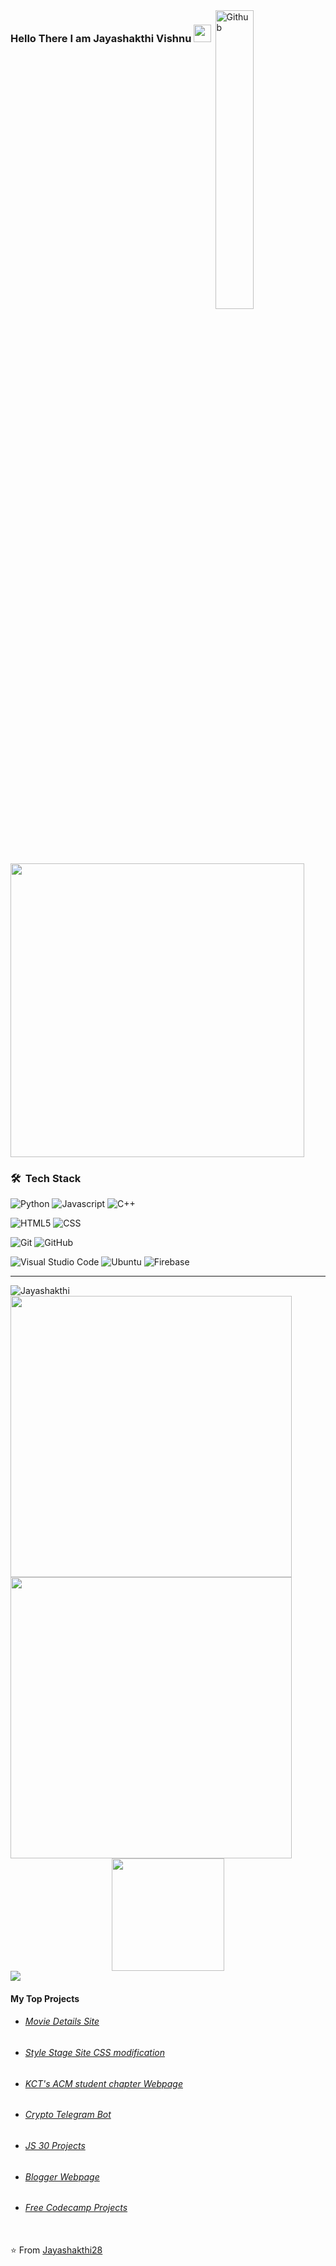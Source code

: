 <img width="35%" align="right" alt="Github" border-radius="0.5rem" src="https://cdn.dribbble.com/users/1162077/screenshots/5403918/focus-animation.gif" /> 
<h3 align="left">
  Hello There I am Jayashakthi Vishnu
  <img src="https://media.giphy.com/media/hvRJCLFzcasrR4ia7z/giphy.gif" width="28">
</h3>
&nbsp;

<img width='470px' align='center' src='https://readme-typing-svg.herokuapp.com?font=poppins&color=FF5671&size=23&width=480&lines=%F0%9F%92%BB+Learning+Full+Stack+Web+Dev;at+The+Odin+Project+%F0%9F%A4%99%E2%9C%A8;An+Ardent+Developer+%F0%9F%98%84;interested+for+real+world+projects+%F0%9F%92%A1;Pursuing+my+BTech+IT+degree+%F0%9F%8E%93'>


<h3> 🛠 &nbsp;Tech Stack</h3>

  ![Python](https://img.shields.io/badge/Python-3776AB?style=for-the-badge&logo=python&logoColor=white)
  ![Javascript](https://img.shields.io/badge/JavaScript-F7DF1E?style=for-the-badge&logo=javascript&logoColor=black)
  ![C++](https://img.shields.io/badge/C%2B%2B-00599C?style=for-the-badge&logo=c%2B%2B&logoColor=white)

  ![HTML5](https://img.shields.io/badge/HTML5-E34F26?style=for-the-badge&logo=html5&logoColor=white)
  ![CSS](https://img.shields.io/badge/CSS-239120?&style=for-the-badge&logo=css3&logoColor=white)

  ![Git](https://img.shields.io/badge/Git-F05032?style=for-the-badge&logo=git&logoColor=white)
  ![GitHub](https://img.shields.io/badge/GitHub-6666FF?style=for-the-badge&logo=github&logoColor=white)

  ![Visual Studio Code](https://img.shields.io/badge/Visual_Studio_Code-0078D4?style=for-the-badge&logo=visual%20studio%20code&logoColor=white)
  ![Ubuntu](https://img.shields.io/badge/Ubuntu-E95420?style=for-the-badge&logo=ubuntu&logoColor=white)
  ![Firebase](https://img.shields.io/badge/firebase-ffca28?style=for-the-badge&logo=firebase&logoColor=black)
<br/>
<hr>
<img src="https://komarev.com/ghpvc/?username=Jayashakthi28" alt="Jayashakthi" />
 <br/>
<a href="https://github.com/Jayashakthi28">
  <img src="https://github-readme-streak-stats.herokuapp.com/?user=Jayashakthi28&theme=radical&layout=compact&hide_border=true&count_private=true" width="450em"/>
  <img width="450em" src="https://github-readme-stats.vercel.app/api/top-langs/?username=Jayashakthi28&theme=radical&layout=compact&hide=scss,handlebars,shell,ruby,php&hide_border=true&count_private=true"/>
  <div align="center"><img height="180em" src="https://github-readme-stats.vercel.app/api?username=Jayashakthi28&theme=radical&show_icons=true&hide=commits&hide_border=true"/></div>
  <img src="https://activity-graph.herokuapp.com/graph?username=Jayashakthi28&theme=redical&hide_border=true"/>

</a>
<br/>
<h4>My Top Projects</h4>
<ul>
  <li><h6><a href="https://jsv-movie-db.netlify.app/">Movie Details Site</a></h6></li>
  <li><h6><a href="https://stylestage.dev/styles/dark-purple/">Style Stage Site CSS modification</a></h6></li>
  <li><h6><a href="https://github.com/Jayashakthi28/kct_acm_webpage">KCT's ACM student chapter Webpage</a></h6></li>
  <li><h6><a href="https://t.me/cypto_jsv_bot">Crypto Telegram Bot</a></h6></li>
  <li><h6><a href="https://js-30-jsv.netlify.app/">JS 30 Projects</a></h6></li>
  <li><h6><a href="https://github.com/Jayashakthi28/first_model_web">Blogger Webpage</a></h6></li>
  <li><h6><a href="https://github.com/Jayashakthi28/freecodecamp">Free Codecamp Projects</a></h6></li>
 </ul>
<br>
⭐️ From <a href="https://github.com/Jayashakthi28">Jayashakthi28</a>
